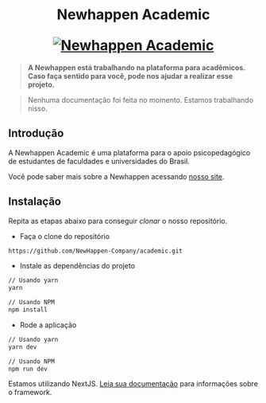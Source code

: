 <h1 align="center">
  <p align="center">Newhappen Academic</p>
  <a href="https://docusaurus.io"><img src="https://raw.githubusercontent.com/NewHappen-Company/university/main/logo/banner.png?raw=true" alt="Newhappen Academic"></a>
</h1>

> **A Newhappen está trabalhando na plataforma para acadêmicos. Caso faça sentido para você, pode nos ajudar a realizar esse projeto.**

> Nenhuma documentação foi feita no momento. Estamos trabalhando nisso.

## Introdução

A Newhappen Academic é uma plataforma para o apoio psicopedagógico de estudantes de faculdades e universidades do Brasil.

Você pode saber mais sobre a Newhappen acessando [nosso site](https://newhappen.com.br).

## Instalação

Repita as etapas abaixo para conseguir *clonar* o nosso repositório.

- Faça o clone do repositório
```bash
https://github.com/NewHappen-Company/academic.git
```

- Instale as dependências do projeto
```bash
// Usando yarn
yarn

// Usando NPM
npm install
```

- Rode a aplicação
```bash
// Usando yarn
yarn dev

// Usando NPM
npm run dev
```
Estamos utilizando NextJS. [Leia sua documentação](https://nextjs.org/) para informações sobre o framework.